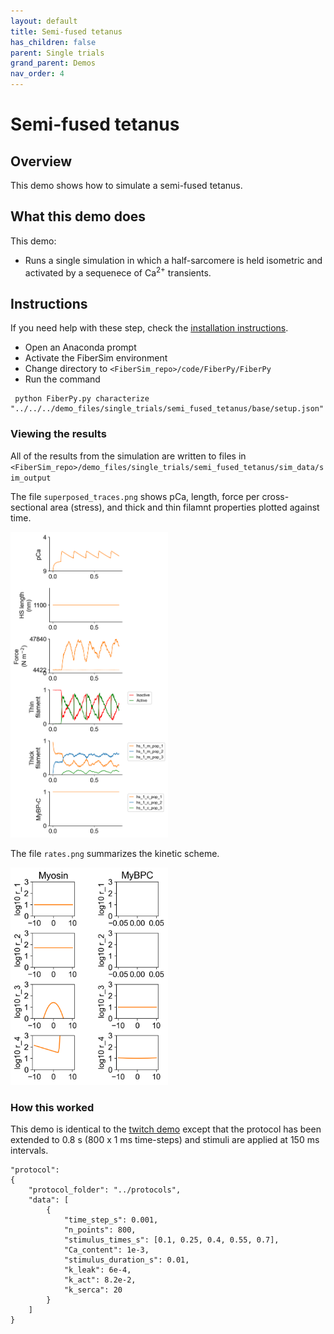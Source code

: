 ```yaml
---
layout: default
title: Semi-fused tetanus
has_children: false
parent: Single trials
grand_parent: Demos
nav_order: 4
---
```


# Semi-fused tetanus

## Overview

This demo shows how to simulate a semi-fused tetanus.

## What this demo does

This demo:

+ Runs a single simulation in which a half-sarcomere is held isometric and activated by a sequenece of Ca<sup>2+</sup> transients.

## Instructions

If you need help with these step, check the [installation instructions](../../../installation/installation.html).

+ Open an Anaconda prompt
+ Activate the FiberSim environment
+ Change directory to `<FiberSim_repo>/code/FiberPy/FiberPy`
+ Run the command
```
 python FiberPy.py characterize "../../../demo_files/single_trials/semi_fused_tetanus/base/setup.json"
 ```

### Viewing the results

All of the results from the simulation are written to files in `<FiberSim_repo>/demo_files/single_trials/semi_fused_tetanus/sim_data/sim_output`

The file `superposed_traces.png` shows pCa, length, force per cross-sectional area (stress), and thick and thin filamnt properties plotted against time.

<img src="images/superposed_traces.png" width="50%">

The file `rates.png` summarizes the kinetic scheme.

<img src="images/rates.png" width="50%">

### How this worked

This demo is identical to the [twitch demo](../twitch/twitch.html) except that the protocol has been extended to 0.8 s (800 x 1 ms time-steps) and stimuli are applied at 150 ms intervals.

```text
"protocol":
{
    "protocol_folder": "../protocols",
    "data": [
        {
            "time_step_s": 0.001,
            "n_points": 800,
            "stimulus_times_s": [0.1, 0.25, 0.4, 0.55, 0.7],
            "Ca_content": 1e-3,
            "stimulus_duration_s": 0.01,
            "k_leak": 6e-4,
            "k_act": 8.2e-2,
            "k_serca": 20
        }
    ]
}
```
